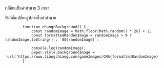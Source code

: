 เปลี่ยนเป็นคำทำนาย 3 ภาษา

ฟังก์ชั่นเปลี่ยนรูปภาพใบคำทำนาย


            function changeBackground() {
                const randomImage = Math.floor(Math.random() * 28) + 1;
                const formattedRandomImage = randomImage > 9 ? randomImage.toString() : `0${randomImage}`;

                console.log(randomImage);
                paper.style.backgroundImage = `url('https://www.liangchiang.com/gameImages/CM${formattedRandomImage}-1.jpg')`//url('https://semicon.github.io/siamsee/zxcv-${randomImage}.jpg')`;
            }
